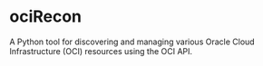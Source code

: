 # ociRecon
 A Python tool for discovering and managing various Oracle Cloud Infrastructure (OCI) resources using the OCI API.
